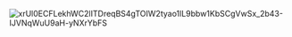 


![xrUl0ECFLekhWC2lITDreqBS4gTOIW2tyao1lL9bbw1KbSCgVwSx_2b43-IJVNqWuU9aH-yNXrYbFS](https://github.com/user-attachments/assets/8c4a6b57-133b-441f-ae51-105b41834c52)
